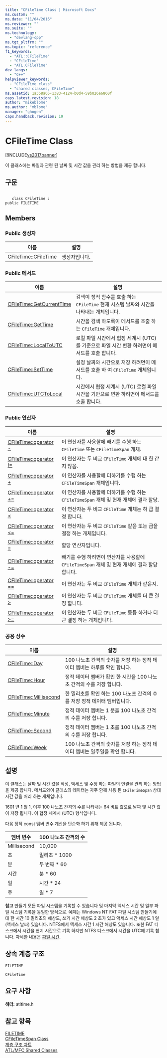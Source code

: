 ```yaml
---
title: "CFileTime Class | Microsoft Docs"
ms.custom: ""
ms.date: "11/04/2016"
ms.reviewer: ""
ms.suite: ""
ms.technology: 
  - "devlang-cpp"
ms.tgt_pltfrm: ""
ms.topic: "reference"
f1_keywords: 
  - "ATL::CFileTime"
  - "CFileTime"
  - "ATL.CFileTime"
dev_langs: 
  - "C++"
helpviewer_keywords: 
  - "CFileTime class"
  - "shared classes, CFileTime"
ms.assetid: 1a358a65-1383-4124-b0d4-59b026e6860f
caps.latest.revision: 18
author: "mikeblome"
ms.author: "mblome"
manager: "ghogen"
caps.handback.revision: 19
---
```

# CFileTime Class
[!INCLUDE[vs2017banner](../../assembler/inline/includes/vs2017banner.md)]

이 클래스에는 파일과 관련 된 날짜 및 시간 값을 관리 하는 방법을 제공 합니다.  
  
## 구문  
  
```  
  
   class CFileTime :   
public FILETIME  
```  
  
## Members  
  
### Public 생성자  
  
|이름|설명|  
|--------|--------|  
|[CFileTime::CFileTime](../Topic/CFileTime::CFileTime.md)|생성자입니다.|  
  
### Public 메서드  
  
|이름|설명|  
|--------|--------|  
|[CFileTime::GetCurrentTime](../Topic/CFileTime::GetCurrentTime.md)|검색이 정적 함수를 호출 하는 `CFileTime` 현재 시스템 날짜와 시간을 나타내는 개체입니다.|  
|[CFileTime::GetTime](../Topic/CFileTime::GetTime.md)|시간을 검색 하도록이 메서드를 호출 하는 `CFileTime` 개체입니다.|  
|[CFileTime::LocalToUTC](../Topic/CFileTime::LocalToUTC.md)|로컬 파일 시간에서 협정 세계시 \(UTC\)를 기준으로 파일 시간 변환 하려면이 메서드를 호출 합니다.|  
|[CFileTime::SetTime](../Topic/CFileTime::SetTime.md)|설정 날짜와 시간으로 저장 하려면이 메서드를 호출 하 여 `CFileTime` 개체입니다.|  
|[CFileTime::UTCToLocal](../Topic/CFileTime::UTCToLocal.md)|시간에서 협정 세계시 \(UTC\) 로컬 파일 시간을 기반으로 변환 하려면이 메서드를 호출 합니다.|  
  
### Public 연산자  
  
|이름|설명|  
|--------|--------|  
|[CFileTime::operator \-](../Topic/CFileTime::operator%20-.md)|이 연산자를 사용할에 빼기를 수행 하는 `CFileTime` 또는 `CFileTimeSpan` 개체.|  
|[CFileTime::operator \!\=](../Topic/CFileTime::operator%20!=.md)|이 연산자는 두 비교 `CFileTime` 개체에 대 한 같지 않음.|  
|[CFileTime::operator \+](../Topic/CFileTime::operator%20+.md)|이 연산자를 사용할에 더하기를 수행 하는 `CFileTimeSpan` 개체입니다.|  
|[CFileTime::operator \+\=](../Topic/CFileTime::operator%20+=.md)|이 연산자를 사용할에 더하기를 수행 하는 `CFileTimeSpan` 개체 및 현재 개체에 결과 할당.|  
|[CFileTime::operator \<](../Topic/CFileTime::operator%20%3C.md)|이 연산자는 두 비교 `CFileTime` 개체는 하 급 결정 합니다.|  
|[CFileTime::operator \<\=](../Topic/CFileTime::operator%20%3C=.md)|이 연산자는 두 비교 `CFileTime` 같음 또는 급을 결정 하는 개체입니다.|  
|[CFileTime::operator \=](../Topic/CFileTime::operator%20=.md)|할당 연산자입니다.|  
|[CFileTime::operator \-\=](../Topic/CFileTime::operator%20-=.md)|빼기를 수행 하려면이 연산자를 사용할에 `CFileTimeSpan` 개체 및 현재 개체에 결과 할당 합니다.|  
|[CFileTime::operator \=\=](../Topic/CFileTime::operator%20==.md)|이 연산자는 두 비교 `CFileTime` 개체가 같은지.|  
|[CFileTime::operator \>](../Topic/CFileTime::operator%20%3E.md)|이 연산자는 두 비교 `CFileTime` 개체를 더 큰 결정 합니다.|  
|[CFileTime::operator \>\=](../Topic/CFileTime::operator%20%3E=.md)|이 연산자는 두 비교 `CFileTime` 동등 하거나 더 큰 결정 하는 개체입니다.|  
  
### 공용 상수  
  
|이름|설명|  
|--------|--------|  
|[CFileTime::Day](../Topic/CFileTime::Day.md)|100 나노초 간격의 숫자를 저장 하는 정적 데이터 멤버는 하루를 확인 합니다.|  
|[CFileTime::Hour](../Topic/CFileTime::Hour.md)|정적 데이터 멤버가 확인 한 시간을 100 나노초 간격의 수를 저장 합니다.|  
|[CFileTime::Millisecond](../Topic/CFileTime::Millisecond.md)|한 밀리초를 확인 하는 100 나노초 간격의 수를 저장 정적 데이터 멤버입니다.|  
|[CFileTime::Minute](../Topic/CFileTime::Minute.md)|정적 데이터 멤버는 1 분을 100 나노초 간격의 수를 저장 합니다.|  
|[CFileTime::Second](../Topic/CFileTime::Second.md)|정적 데이터 멤버는 1 초를 100 나노초 간격의 수를 저장 합니다.|  
|[CFileTime::Week](../Topic/CFileTime::Week.md)|100 나노초 간격의 숫자를 저장 하는 정적 데이터 멤버는 일주일을 확인 합니다.|  
  
## 설명  
 이 클래스는 날짜 및 시간 값을 작성, 액세스 및 수정 하는 파일의 연결을 관리 하는 방법을 제공 합니다.  메서드와이 클래스의 데이터는 자주 함께 사용 된 `CFileTimeSpan` 상대 시간 값을 처리 하는 개체입니다.  
  
 1601 년 1 월 1, 이후 100 나노초 간격의 수를 나타내는 64 비트 값으로 날짜 및 시간 값이 저장 됩니다.  이 협정 세계시 \(UTC\) 형식입니다.  
  
 다음 정적 const 멤버 변수 계산을 단순화 하기 위해 제공 됩니다.  
  
|멤버 변수|100 나노초 간격의 수|  
|-----------|-------------------|  
|Millisecond|10,000|  
|초|밀리초 \* 1000|  
|분|두 번째 \* 60|  
|시간|분 \* 60|  
|일|시간 \* 24|  
|주|일 \* 7|  
  
 **참고**  만들기 모든 파일 시스템을 기록할 수 있습니다 및 마지막 액세스 시간 및 일부 파일 시스템 기록을 동일한 방식으로.  예제는 Windows NT FAT 파일 시스템 만들기에 대 한 시간 10 밀리초의 해상도, 쓰기 시간 해상도 2 초가 있고 액세스 시간 해상도 1 일 \(액세스 날짜\) 있습니다.  NTFS에서 액세스 시간 1 시간 해상도 있습니다.  또한 FAT 디스크에서 시간을 현지 시간으로 기록 하지만 NTFS 디스크에서 시간을 UTC에 기록 합니다.  자세한 내용은  [파일 시간](http://msdn.microsoft.com/library/windows/desktop/ms724290).  
  
## 상속 계층 구조  
 `FILETIME`  
  
 `CFileTime`  
  
## 요구 사항  
 **헤더:** atltime.h  
  
## 참고 항목  
 [FILETIME](http://msdn.microsoft.com/library/windows/desktop/ms724284)   
 [CFileTimeSpan Class](../../atl-mfc-shared/reference/cfiletimespan-class.md)   
 [계층 구조 차트](../../mfc/hierarchy-chart.md)   
 [ATL\/MFC Shared Classes](../../atl-mfc-shared/atl-mfc-shared-classes.md)